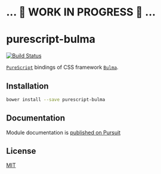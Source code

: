 # ... :construction_worker: WORK IN PROGRESS :construction_worker: ...

# purescript-bulma

[![Build Status](https://travis-ci.org/sectore/purescript-bulma.svg?branch=master)](https://travis-ci.org/sectore/purescript-bulma)

[`PureScript`](http://www.purescript.org/) bindings of CSS framework [`Bulma`](https://github.com/jgthms/bulma).

## Installation

```bash
bower install --save purescript-bulma
```

## Documentation

Module documentation is [published on Pursuit](http://pursuit.purescript.org/packages/purescript-bulma)

## License

[MIT](./LICENSE)
